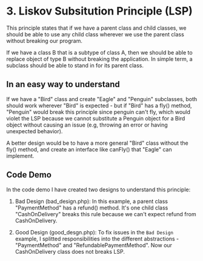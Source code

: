 # 3. Liskov Subsitution Principle (LSP)
This principle states that if we have a parent class and child classes, we should be able to use any child class wherever we use the parent class without breaking our program.

If we have a class B that is a subtype of class A, then we should be able to replace object of type B without breaking the application. In simple term, a subclass should be able to stand in for its parent class.

## In an easy way to understand
If we have a "Bird" class and create "Eagle" and "Penguin" subclasses, both should work wherever "Bird" is expected - but if "Bird" has a fly() method, "Penguin" would break this principle since penguin can't fly, which would violet the LSP because we cannot substitute a Penguin object for a Bird object without causing an issue (e.g, throwing an error or having unexpected behavior). 

A better design would be to have a more general "Bird" class without the fly() method, and create an interface like canFly() that "Eagle" can implement.


## Code Demo
In the code demo I have created two designs to understand this principle:

1. Bad Design (bad_design.php): In this example, a parent class "PaymentMethod" has a refund() method. It's one child class "CashOnDelivery" breaks this rule because we can't expect refund from CashOnDelivery.

2. Good Design (good_desgn.php): To fix issues in the `Bad Design` example, I splitted responsibilities into the different abstractions -  "PaymentMethod" and "RefundablePaymentMethod". 
Now our CashOnDelivery class does not breaks LSP.
